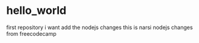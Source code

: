 # hello_world
first repository
i want add the nodejs changes
this is narsi
nodejs changes from freecodecamp
